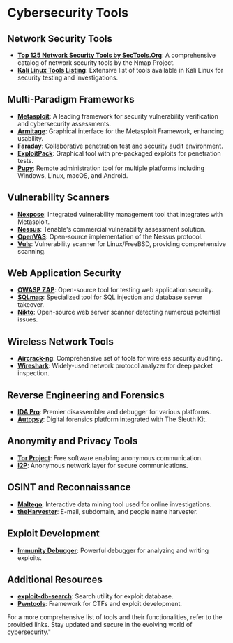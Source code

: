 # Cybersecurity Tools

## Network Security Tools

- **[Top 125 Network Security Tools by SecTools.Org](https://sectools.org/)**: A comprehensive catalog of network security tools by the Nmap Project.
- **[Kali Linux Tools Listing](https://tools.kali.org/tools-listing)**: Extensive list of tools available in Kali Linux for security testing and investigations.

## Multi-Paradigm Frameworks

- **[Metasploit](https://www.metasploit.com/)**: A leading framework for security vulnerability verification and cybersecurity assessments.
- **[Armitage](http://fastandeasyhacking.com/)**: Graphical interface for the Metasploit Framework, enhancing usability.
- **[Faraday](https://github.com/infobyte/faraday)**: Collaborative penetration test and security audit environment.
- **[ExploitPack](https://github.com/juansacco/exploitpack)**: Graphical tool with pre-packaged exploits for penetration tests.
- **[Pupy](https://github.com/n1nj4sec/pupy)**: Remote administration tool for multiple platforms including Windows, Linux, macOS, and Android.

## Vulnerability Scanners

- **[Nexpose](https://www.rapid7.com/products/nexpose/)**: Integrated vulnerability management tool that integrates with Metasploit.
- **[Nessus](https://www.tenable.com/products/nessus-vulnerability-scanner)**: Tenable's commercial vulnerability assessment solution.
- **[OpenVAS](http://www.openvas.org/)**: Open-source implementation of the Nessus protocol.
- **[Vuls](https://github.com/future-architect/vuls)**: Vulnerability scanner for Linux/FreeBSD, providing comprehensive scanning.

## Web Application Security

- **[OWASP ZAP](https://www.owasp.org/index.php/OWASP_Zed_Attack_Proxy_Project)**: Open-source tool for testing web application security.
- **[SQLmap](http://sqlmap.org/)**: Specialized tool for SQL injection and database server takeover.
- **[Nikto](https://cirt.net/nikto2)**: Open-source web server scanner detecting numerous potential issues.

## Wireless Network Tools

- **[Aircrack-ng](http://www.aircrack-ng.org/)**: Comprehensive set of tools for wireless security auditing.
- **[Wireshark](https://www.wireshark.org/)**: Widely-used network protocol analyzer for deep packet inspection.

## Reverse Engineering and Forensics

- **[IDA Pro](https://www.hex-rays.com/products/ida/)**: Premier disassembler and debugger for various platforms.
- **[Autopsy](http://www.sleuthkit.org/autopsy/)**: Digital forensics platform integrated with The Sleuth Kit.

## Anonymity and Privacy Tools

- **[Tor Project](https://www.torproject.org/)**: Free software enabling anonymous communication.
- **[I2P](https://geti2p.net/)**: Anonymous network layer for secure communications.

## OSINT and Reconnaissance

- **[Maltego](http://www.paterva.com/web7/)**: Interactive data mining tool used for online investigations.
- **[theHarvester](https://github.com/laramies/theHarvester)**: E-mail, subdomain, and people name harvester.

## Exploit Development

- **[Immunity Debugger](http://debugger.immunityinc.com/)**: Powerful debugger for analyzing and writing exploits.

## Additional Resources

- **[exploit-db-search](https://github.com/techgaun/exploit-db-search)**: Search utility for exploit database.
- **[Pwntools](https://github.com/Gallopsled/pwntools)**: Framework for CTFs and exploit development.

For a more comprehensive list of tools and their functionalities, refer to the provided links. Stay updated and secure in the evolving world of cybersecurity."
